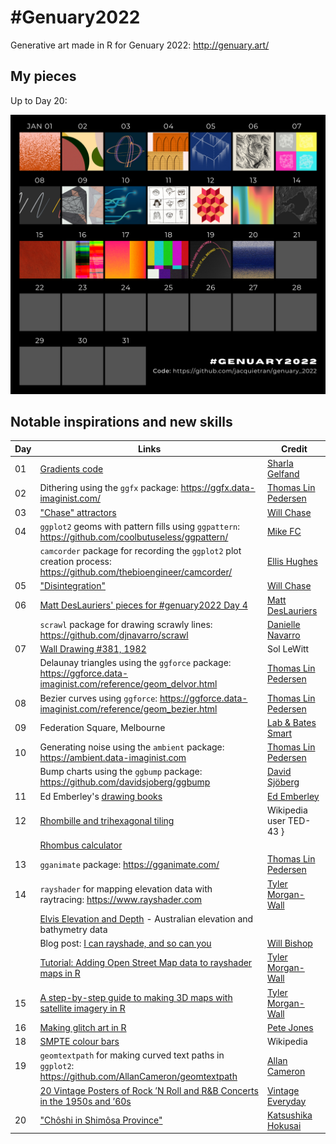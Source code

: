 # #Genuary2022

Generative art made in R for Genuary 2022: http://genuary.art/

## My pieces

Up to Day 20:

![](https://raw.githubusercontent.com/jacquietran/genuary_2022/main/img/genuary2022_collated_to_day20.png)

## Notable inspirations and new skills

| Day | Links | Credit |
|---|---|---|
| 01 | [Gradients code](https://github.com/sharlagelfand/gradients) | [Sharla Gelfand](https://twitter.com/sharlagelfand) |
| 02 | Dithering using the `ggfx` package: https://ggfx.data-imaginist.com/ | [Thomas Lin Pedersen](https://twitter.com/thomasp85) |
| 03 | ["Chase" attractors](https://www.williamrchase.com/post/strange-attractors-12-months-of-art-february/) | [Will Chase](https://twitter.com/W_R_Chase) |
| 04 | `ggplot2` geoms with pattern fills using `ggpattern`: https://github.com/coolbutuseless/ggpattern/ | [Mike FC](https://twitter.com/coolbutuseless) |
|    | `camcorder` package for recording the `ggplot2` plot creation process: https://github.com/thebioengineer/camcorder/ | [Ellis Hughes](https://twitter.com/ellis_hughes) |
| 05 | ["Disintegration"](https://www.williamrchase.com/post/disintegration-12-months-of-art-october/) | [Will Chase](https://twitter.com/W_R_Chase) |
| 06 | [Matt DesLauriers' pieces for #genuary2022 Day 4](https://twitter.com/mattdesl/status/1478322540435103749) | [Matt DesLauriers](https://twitter.com/mattdesl) |
|    | `scrawl` package for drawing scrawly lines: https://github.com/djnavarro/scrawl | [Danielle Navarro](https://twitter.com/djnavarro) |
| 07 | [Wall Drawing #381, 1982](https://www.artsy.net/artwork/sol-lewitt-wall-drawing-number-381?utm_source=pocket_mylist) | Sol LeWitt |
|    | Delaunay triangles using the `ggforce` package: https://ggforce.data-imaginist.com/reference/geom_delvor.html | [Thomas Lin Pedersen](https://twitter.com/thomasp85) |
| 08 | Bezier curves using `ggforce`: https://ggforce.data-imaginist.com/reference/geom_bezier.html | [Thomas Lin Pedersen](https://twitter.com/thomasp85) |
| 09 | Federation Square, Melbourne | [Lab & Bates Smart](https://fedsquare.com/history-design) |
| 10 | Generating noise using the `ambient` package: https://ambient.data-imaginist.com | [Thomas Lin Pedersen](https://twitter.com/thomasp85) |
|    | Bump charts using the `ggbump` package: https://github.com/davidsjoberg/ggbump | [David Sjöberg](https://twitter.com/davsjob) |
| 11 | Ed Emberley's [drawing books](https://austinkleon.com/2009/11/21/ed-emberleys-make-a-world/) | [Ed Emberley](https://www.youtube.com/watch?v=gRWXyOsui54) |
| 12 | [Rhombille and trihexagonal tiling](https://en.wikipedia.org/wiki/File:P3_dual.png) | Wikipedia user TED-43 } |
|    | [Rhombus calculator](https://areavolumecalculator.com/rhombus-calculator/) | |
| 13 | `gganimate` package: https://gganimate.com/ | [Thomas Lin Pedersen](https://twitter.com/thomasp85) |
| 14 | `rayshader` for mapping elevation data with raytracing: https://www.rayshader.com | [Tyler Morgan-Wall](https://twitter.com/tylermorganwall) |
|    | [Elvis Elevation and Depth](https://elevation.fsdf.org.au/) - Australian elevation and bathymetry data | |
|    | Blog post: [I can rayshade, and so can you](https://wcmbishop.github.io/rayshader-demo/?utm_source=pocket_mylist) | [Will Bishop](https://twitter.com/wcmbishop) |
|    | [Tutorial: Adding Open Street Map data to rayshader maps in R](https://www.tylermw.com/adding-open-street-map-data-to-rayshader-maps-in-r/) | [Tyler Morgan-Wall](https://twitter.com/tylermorganwall) |
| 15 | [A step-by-step guide to making 3D maps with satellite imagery in R](https://www.tylermw.com/a-step-by-step-guide-to-making-3d-maps-with-satellite-imagery-in-r/) | [Tyler Morgan-Wall](https://twitter.com/tylermorganwall) |
| 16 | [Making glitch art in R](https://www.petejon.es/posts/2020-03-09-glitch-art-in-r/) | [Pete Jones](https://twitter.com/pj_mcr) |
| 18 | [SMPTE colour bars](https://en.wikipedia.org/wiki/Test_card) | Wikipedia |
| 19 | `geomtextpath` for making curved text paths in `ggplot2`: https://github.com/AllanCameron/geomtextpath | [Allan Cameron](https://twitter.com/Dr_AllanCameron) |
|    | [20 Vintage Posters of Rock ’N Roll and R&B Concerts in the 1950s and ’60s](https://www.vintag.es/2020/05/vintage-music-posters.html) | [Vintage Everyday](https://www.vintag.es) |
| 20 | ["Chôshi in Shimôsa Province"](https://commons.wikimedia.org/wiki/File:Hokusai_1760-1849_Ocean_waves.jpg) | [Katsushika Hokusai](https://en.wikipedia.org/wiki/Hokusai) |